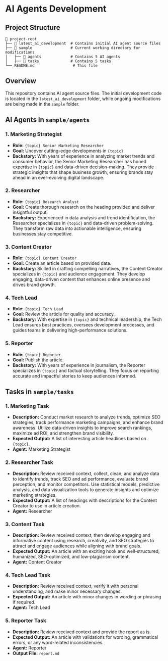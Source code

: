 # AI Agents Development

## Project Structure

```
📂 project-root
├── 📂 latest_ai_development  # Contains initial AI agent source files
├── 📂 sample                 # Current working directory for modifications
│   ├── 📂 agents             # Contains 5 AI agents
│   ├── 📂 tasks              # Contains 5 tasks
└── README.md                 # This file
```

## Overview
This repository contains AI agent source files. The initial development code is located in the `latest_ai_development` folder, while ongoing modifications are being made in the `sample` folder.

## AI Agents in `sample/agents`

### 1. Marketing Strategist
- **Role:** `{topic} Senior Marketing Researcher`
- **Goal:** Uncover cutting-edge developments in `{topic}`
- **Backstory:** With years of experience in analyzing market trends and consumer behavior, the Senior Marketing Researcher has honed expertise in `{topic}` and data-driven decision-making. They provide strategic insights that shape business growth, ensuring brands stay ahead in an ever-evolving digital landscape.

### 2. Researcher
- **Role:** `{topic} Research Analyst`
- **Goal:** Create thorough research on the heading provided and deliver insightful output.
- **Backstory:** Experienced in data analysis and trend identification, the Researcher specializes in `{topic}` and data-driven problem-solving. They transform raw data into actionable intelligence, ensuring businesses stay competitive.

### 3. Content Creator
- **Role:** `{topic} Content Creator`
- **Goal:** Create an article based on provided data.
- **Backstory:** Skilled in crafting compelling narratives, the Content Creator specializes in `{topic}` and audience engagement. They develop engaging, data-driven content that enhances online presence and drives brand growth.

### 4. Tech Lead
- **Role:** `{topic} Tech Lead`
- **Goal:** Review the article for quality and accuracy.
- **Backstory:** With expertise in `{topic}` and technical leadership, the Tech Lead ensures best practices, oversees development processes, and guides teams in delivering high-performance solutions.

### 5. Reporter
- **Role:** `{topic} Reporter`
- **Goal:** Publish the article.
- **Backstory:** With years of experience in journalism, the Reporter specializes in `{topic}` and factual storytelling. They focus on reporting accurate and impactful stories to keep audiences informed.

## Tasks in `sample/tasks`

### 1. Marketing Task
- **Description:** Conduct market research to analyze trends, optimize SEO strategies, track performance marketing campaigns, and enhance brand awareness. Utilize data-driven insights to improve search rankings, maximize ad ROI, and strengthen brand visibility.
- **Expected Output:** A list of interesting article headlines based on `{topic}`.
- **Agent:** Marketing Strategist

### 2. Researcher Task
- **Description:** Review received context, collect, clean, and analyze data to identify trends, track SEO and ad performance, evaluate brand perception, and monitor competitors. Use statistical models, predictive analysis, and data visualization tools to generate insights and optimize marketing strategies.
- **Expected Output:** A list of headings with descriptions for the Content Creator to use in article creation.
- **Agent:** Researcher

### 3. Content Task
- **Description:** Review received context, then develop engaging and informative content using research, creativity, and SEO strategies to attract and engage audiences while aligning with brand goals.
- **Expected Output:** An article with an exciting hook and well-structured, humanized, SEO-optimized, and low-plagiarism content.
- **Agent:** Content Creator

### 4. Tech Lead Task
- **Description:** Review received context, verify it with personal understanding, and make minor necessary changes.
- **Expected Output:** An article with minor changes in wording or phrasing if required.
- **Agent:** Tech Lead

### 5. Reporter Task
- **Description:** Review received context and provide the report as is.
- **Expected Output:** An article with validations for wording, grammatical errors, or any word-related inconsistencies.
- **Agent:** Reporter
- **Output File:** `report.md`
